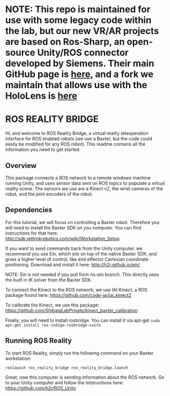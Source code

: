 # NOTE: This repo is maintained for use with some legacy code within the lab, but our new VR/AR projects are based on Ros-Sharp, an open-source Unity/ROS connector developed by Siemens. Their main GitHub page is [here](https://github.com/siemens/ros-sharp), and a fork we maintain that allows use with the HoloLens is [here](https://github.com/dwhit/ros-sharp)

# ROS REALITY BRIDGE

Hi, and welcome to ROS Reality Bridge, a virtual reality teleoperation interface for ROS enabled robots (we use a Baxter, but the code could easily be modified for any ROS robot). This readme contains all the information you need to get started.

## Overview

This package connects a ROS network to a remote windows machine running Unity, and uses sensor data sent on ROS topics to populate a virtual reality scene. The sensors we use are a Kinect v2, the wrist cameras of the robot, and the joint encoders of the robot.

## Dependencies

For this tutorial, we will focus on controlling a Baxter robot. Therefore you will need to install the Baxter SDK on you computer. You can find instructions for that here: http://sdk.rethinkrobotics.com/wiki/Workstation_Setup

If you want to send commands back from the Unity computer, we recommend you use Ein, which sits on top of the native Baxter SDK, and gives a higher level of control, like end effector Cartesian coordinate positioning. Download and install it here: http://h2r.github.io/ein/

NOTE: Ein is not needed if you pull from no-ein branch. This directly uses the built in IK solver from the Baxter SDK.

To connect the Kinect to the ROS network, we use IAI Kinect, a ROS package found here: https://github.com/code-iai/iai_kinect2

To calibrate the Kinect, we use this package: https://github.com/ShibataLabPrivate/kinect_baxter_calibration

Finally, you will need to install rosbridge. You can install it via apt-get ```sudo apt-get install ros-indigo-rosbridge-suite```

## Running ROS Reality

To start ROS Reality, simply run the following command on your Baxter workstation:

``roslaunch ros_reality_bridge ros_reality_bridge.launch``

Great, now this computer is sending information about the ROS network. Go to your Unity computer and follow the intstructions here: https://github.com/h2r/ROS_Unity
